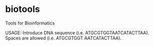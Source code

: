 # biotools
Tools for Bioinformatics

USAGE:
Introduce DNA sequence (i.e. ATGCGTGGTAATCATACTTAA).
Spaces are allowed (i.e. ATGCGTGGT AATCATACTTAA).
